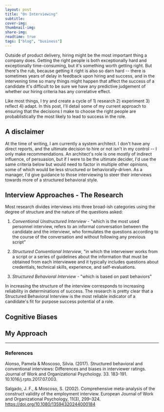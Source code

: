 ```yaml
---
layout: post
title: "On Interviewing"
subtitle:
cover-img:
thumbnail-img:
share-img:
readtime: true
tags: ["blog", "business"]
---
```


Outside of product delivery, hiring might be the most important thing a company does. Getting the right people is both exceptionally hard and exceptionally time-consuming, but it's something worth getting right. But there's the rub, because getting it right is also so darn hard -- there is sometimes years of delay in feedback upon hiring and success, and in the intervening time so many things might happen that affect the success of a candidate it's difficult to be sure we have any predictive judgement of whether our hiring criteria has any correlative effect.

Like most things, I try and create a cycle of 1) research 2) experiment 3) reflect 4) adapt. In this post, I'll detail some of my current approach to ensuring that the decisions I make to choose the right people are probablistically the most likely to lead to success in the role.

## A disclaimer
At the time of writing, I am currently a system architect. I don't have any direct reports, and the ultimate decision to hire or not isn't in my control -- I only make recommendations. An architect's role is one mostly of indirect influence, of persuasion, but if I were to be the ultimate decider, I'd use the same criteria below but would need to factor in multiple other opinions, some of which would be less structured or behaviorally-driven. As a manager, I'd give guidance to those interviewing to steer their interviews towards more of a structured behavioral style.

## Interview Approaches - The Research
Most research divides interviews into three broad-ish categories using the degree of structure and the nature of the questions asked:

1) _Conventional Unstructured Interview_ - "which is the most used personnel interview, refers to an informal conversation between the candidate and the interviewr, who formulates the questions according to the course of the conversation and without following any previous script"

2) _Structured Conventional Interview_, "in which the interveiwer works from a script or a series of guidelines about the information that must be obtained from each interviewee and it typically includes questions about credentials, technical skills, experience, and self-evaluations.

3) _Structured Behavioral Interview_ - "which is based on past behaviors"

In increasing the structure of the interview corresponds to increasing reliability in determinations of success. The research is pretty clear that a Structured Behavioral Interview is the most reliable indicator of a candidate's fit for purpose success potential of a role.

## Cognitive Biases

## My Approach



---
### References
Alonso, Pamela & Moscoso, Silvia. (2017). Structured behavioral and conventional interviews: Differences and biases in interviewer ratings. Journal of Work and   Organizational Psychology. 33. 183-191. 10.1016/j.rpto.2017.07.003.

Salgado, J. F., & Moscoso, S. (2002). Comprehensive meta-analysis of the construct validity of the employment interview. European Journal of Work and Organizational Psychology, 11(3), 299–324. https://doi.org/10.1080/13594320244000184
